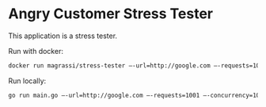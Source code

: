 # Angry Customer Stress Tester

This application is a stress tester. 


Run with docker:
```bash 
docker run magrassi/stress-tester —-url=http://google.com —-requests=1001 —-concurrency=10
```

Run locally:
```bash
go run main.go —-url=http://google.com —-requests=1001 —-concurrency=10
```



